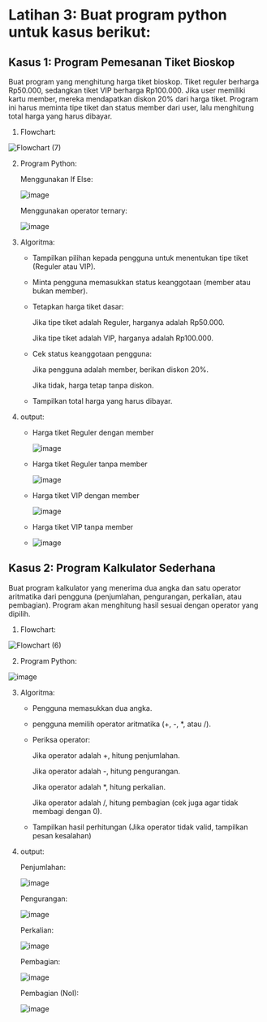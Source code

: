 # Latihan 3: Buat program python untuk kasus berikut:

## Kasus 1: Program Pemesanan Tiket Bioskop

Buat program yang menghitung harga tiket bioskop. Tiket reguler berharga Rp50.000,
sedangkan tiket VIP berharga Rp100.000. Jika user memiliki kartu member, mereka
mendapatkan diskon 20% dari harga tiket. Program ini harus meminta tipe tiket dan status
member dari user, lalu menghitung total harga yang harus dibayar.

1. Flowchart:
   
![Flowchart (7)](https://github.com/user-attachments/assets/db353fb8-5e6e-475c-895c-7dc3ad1c7529)

2. Program Python:

   Menggunakan If Else:
   
   ![image](https://github.com/user-attachments/assets/53e75f7a-b2d6-4e6b-87b6-49e38ba2b0f8)

   Menggunakan operator ternary:
   
   ![image](https://github.com/user-attachments/assets/f980e1e0-cec4-4f12-bb46-b8d3e9480d11)


3. Algoritma:

    - Tampilkan pilihan kepada pengguna untuk menentukan tipe tiket (Reguler atau VIP).
   
    - Minta pengguna memasukkan status keanggotaan (member atau bukan member).
   
    - Tetapkan harga tiket dasar:

        Jika tipe tiket adalah Reguler, harganya adalah Rp50.000.
      
        Jika tipe tiket adalah VIP, harganya adalah Rp100.000.
   
    - Cek status keanggotaan pengguna:
   
        Jika pengguna adalah member, berikan diskon 20%.
       
        Jika tidak, harga tetap tanpa diskon.
   
    - Tampilkan total harga yang harus dibayar.
  
4. output:

   - Harga tiket Reguler dengan member
     
     ![image](https://github.com/user-attachments/assets/a458a9c2-6515-4c5b-8327-3fe7751707c0)

   - Harga tiket Reguler tanpa member
     
     ![image](https://github.com/user-attachments/assets/ed959933-ea5a-42c4-b485-25e6b1a6362a)

   - Harga tiket VIP dengan member
     
     ![image](https://github.com/user-attachments/assets/8932ec22-aee0-4022-a367-a9cb97c16dac)

   - Harga tiket VIP tanpa member
     
   - ![image](https://github.com/user-attachments/assets/07d100bc-d89b-498f-b91e-b0e272015d95)

## Kasus 2: Program Kalkulator Sederhana

Buat program kalkulator yang menerima dua angka dan satu operator aritmatika dari
pengguna (penjumlahan, pengurangan, perkalian, atau pembagian). Program akan
menghitung hasil sesuai dengan operator yang dipilih.

1. Flowchart:

![Flowchart (6)](https://github.com/user-attachments/assets/e559b6e9-6646-4c0f-ad78-d591b071a8fd)

2. Program Python:

![image](https://github.com/user-attachments/assets/86b0115d-2def-49ee-b5b7-87636b6f5b84)


3. Algoritma:

    - Pengguna memasukkan dua angka.

    - pengguna memilih operator aritmatika (+, -, *, atau /).

    - Periksa operator:
   
        Jika operator adalah +, hitung penjumlahan.
    
        Jika operator adalah -, hitung pengurangan.
       
        Jika operator adalah *, hitung perkalian.
       
        Jika operator adalah /, hitung pembagian (cek juga agar tidak membagi dengan 0).
   
    - Tampilkan hasil perhitungan (Jika operator tidak valid, tampilkan pesan kesalahan)
   

4. output:

   Penjumlahan:
   
   ![image](https://github.com/user-attachments/assets/ed0e1648-6edc-4247-8b53-02d1f404ddec)
   
   Pengurangan:
   
   ![image](https://github.com/user-attachments/assets/7de86f9c-92aa-4a27-924c-af1f155e4681)
   
   Perkalian:
   
   ![image](https://github.com/user-attachments/assets/957440d0-1bbc-4283-ba42-7bb73755aff8)

   Pembagian:
   
   ![image](https://github.com/user-attachments/assets/506d1823-7004-42d8-85ed-4148d50f5f21)

   Pembagian (Nol):
   
   ![image](https://github.com/user-attachments/assets/60d0aaaf-0993-48af-812f-9d603b2e88b1)
